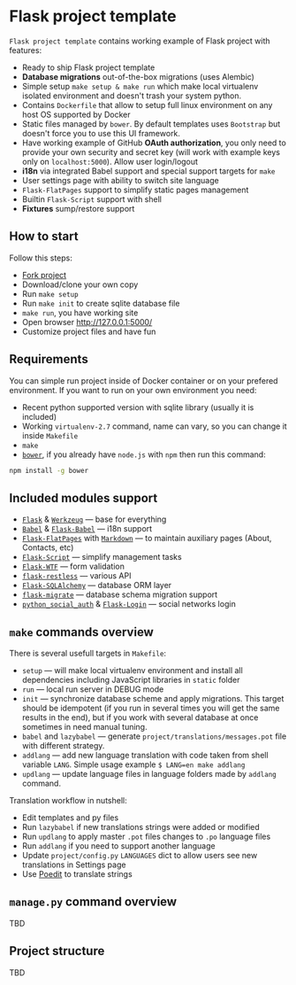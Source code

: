 # Flask project template

`Flask project template` contains working example of Flask project with features:

- Ready to ship Flask project template
- **Database migrations** out-of-the-box migrations (uses Alembic)
- Simple setup `make setup & make run` which make local virtualenv isolated environment and doesn't trash your system python.
- Contains `Dockerfile` that allow to setup full linux environment on any host OS supported by Docker
- Static files managed by `bower`. By default templates uses `Bootstrap` but doesn't force you to use this UI framework.
- Have working example of GitHub **OAuth authorization**, you only need to provide your own security and secret key (will work with example keys only on `localhost:5000`). Allow user login/logout 
- **i18n** via integrated Babel support and special support targets for `make`
- User settings page with ability to switch site language
- `Flask-FlatPages` support to simplify static pages management
- Builtin `Flask-Script` support with shell
- **Fixtures** sump/restore support

## How to start

Follow this steps:

- [Fork project](https://github.com/xen/flask-project-template/fork)
- Download/clone your own copy
- Run `make setup`
- Run `make init` to create sqlite database file
- `make run`, you have working site
- Open browser http://127.0.0.1:5000/
- Customize project files and have fun

## Requirements

You can simple run project inside of Docker container or on your prefered environment. If you want to run on your own environment you need:
- Recent python supported version with sqlite library (usually it is included) 
- Working `virtualenv-2.7` command, name can vary, so you can change it inside `Makefile`
- `make`
- [`bower`](http://bower.io/), if you already have `node.js` with `npm` then run this command:
```sh
npm install -g bower
```

## Included modules support

- [`Flask`](http://flask.pocoo.org/) & [`Werkzeug`](http://werkzeug.pocoo.org/) — base for everything
- [`Babel`](http://babel.pocoo.org/) & [`Flask-Babel`](https://pythonhosted.org/Flask-Babel/) — i18n support
- [`Flask-FlatPages`](https://pythonhosted.org/Flask-FlatPages/) with [`Markdown`](https://pythonhosted.org/Markdown/) — to maintain auxiliary pages (About, Contacts, etc)
- [`Flask-Script`](http://flask-script.readthedocs.org/) — simplify management tasks
- [`Flask-WTF`](https://flask-wtf.readthedocs.org/) — form validation
- [`flask-restless`](http://flask-restless.readthedocs.org/) — various API
- [`Flask-SQLAlchemy`](https://pythonhosted.org/Flask-SQLAlchemy/) — database ORM layer
- [`flask-migrate`](http://flask-migrate.readthedocs.org/) — database schema migration support
- [`python_social_auth`](https://github.com/omab/python-social-auth) & [`Flask-Login`](https://flask-login.readthedocs.org/) — social networks login


## `make` commands overview

There is several usefull targets in `Makefile`:

- `setup` — will make local virtualenv environment and install all dependencies including JavaScript libraries in `static` folder
- `run` — local run server in DEBUG mode
- `init` — synchronize database scheme and apply migrations. This target should be idempotent (if you run in several times you will get the same results in the end), but if you work with several database at once sometimes in need manual tuning.
- `babel` and `lazybabel` — generate `project/translations/messages.pot` file with different strategy. 
- `addlang` — add new language translation with code taken from shell variable `LANG`. Simple usage example `$ LANG=en make addlang`
- `updlang` — update language files in language folders made by `addlang` command. 

Translation workflow in nutshell:

- Edit templates and py files
- Run `lazybabel` if new translations strings were added or modified
- Run `updlang` to apply master `.pot` files changes to `.po` language files
- Run `addlang` if you need to support another language
- Update `project/config.py` `LANGUAGES` dict to allow users see new translations in Settings page
- Use [Poedit](http://poedit.net/) to translate strings

## `manage.py` command overview

TBD

## Project structure

TBD


